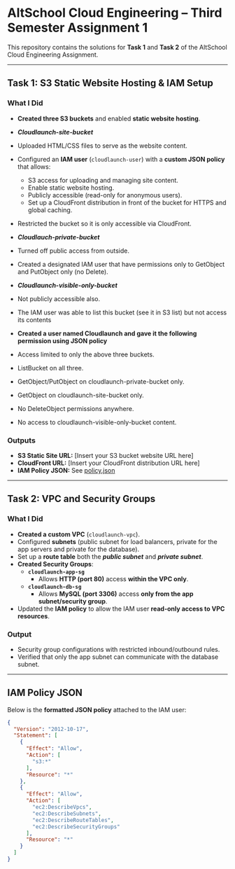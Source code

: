 # AltSchool Cloud Engineering – Third Semester Assignment 1

This repository contains the solutions for **Task 1** and **Task 2** of the AltSchool Cloud Engineering Assignment.  

---

## Task 1: S3 Static Website Hosting & IAM Setup

### What I Did

- **Created three S3 buckets** and enabled **static website hosting**.  
- ***Cloudlaunch-site-bucket***  
- Uploaded HTML/CSS files to serve as the website content.  
- Configured an **IAM user** (`cloudlaunch-user`) with a **custom JSON policy** that allows:  
  - S3 access for uploading and managing site content.  
  - Enable static website hosting.
  - Publicly accessible (read-only for anonymous users).
  - Set up a CloudFront distribution in front of the bucket for HTTPS and global caching.  
- Restricted the bucket so it is only accessible via CloudFront.  

- ***Cloudlauch-private-bucket***
- Turned off public access from outside.
- Created a designated IAM user that have permissions only to GetObject and PutObject only (no Delete).

- ***Cloudlaunch-visible-only-bucket***
- Not publicly accessible also.
- The IAM user was able to list this bucket (see it in S3 list) but not access its contents

- **Created a user named Cloudlaunch and gave it the following permission using JSON policy**
- Access limited to only the above three buckets.
- ListBucket on all three.
- GetObject/PutObject on cloudlaunch-private-bucket only.
- GetObject on cloudlaunch-site-bucket only.
- No DeleteObject permissions anywhere.
- No access to cloudlaunch-visible-only-bucket content.

### Outputs  

- **S3 Static Site URL:** [Insert your S3 bucket website URL here]  
- **CloudFront URL:** [Insert your CloudFront distribution URL here]  
- **IAM Policy JSON:** See [policy.json](./policy.json)  

---

## Task 2: VPC and Security Groups

### What I Did  

- **Created a custom VPC** (`cloudlaunch-vpc`).  
- Configured **subnets** (public subnet for load balancers, private for the app servers and private for the database).  
- Set up a **route table** both the ***public subnet*** and ***private subnet***.  
- **Created Security Groups**:  
  - **`cloudlaunch-app-sg`**  
    - Allows **HTTP (port 80)** access **within the VPC only**.  
  - **`cloudlaunch-db-sg`**  
    - Allows **MySQL (port 3306)** access **only from the app subnet/security group**.  
- Updated the **IAM policy** to allow the IAM user **read-only access to VPC resources**.  

### Output

- Security group configurations with restricted inbound/outbound rules.  
- Verified that only the app subnet can communicate with the database subnet.  

---

## IAM Policy JSON

Below is the **formatted JSON policy** attached to the IAM user:

```json
{
  "Version": "2012-10-17",
  "Statement": [
    {
      "Effect": "Allow",
      "Action": [
        "s3:*"
      ],
      "Resource": "*"
    },
    {
      "Effect": "Allow",
      "Action": [
        "ec2:DescribeVpcs",
        "ec2:DescribeSubnets",
        "ec2:DescribeRouteTables",
        "ec2:DescribeSecurityGroups"
      ],
      "Resource": "*"
    }
  ]
}
